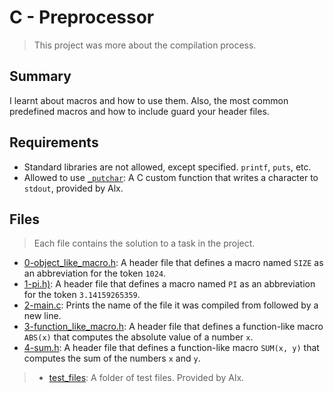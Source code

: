 # C - Preprocessor

> This project was more about the compilation process. 

## Summary

I learnt about macros and how to use them. Also, the most common predefined macros and how to include guard your header files.

## Requirements

- Standard libraries are not allowed, except specified. `printf`, `puts`, etc.
- Allowed to use [`_putchar`](https://github.com/alx-tools/_putchar.c/blob/master/_putchar.c): A
C custom function that writes a character to `stdout`, provided by Alx.

## Files

> Each file contains the solution to a task in the project.

- [0-object_like_macro.h](https://github.com/Ebube-Ochemba/alx-low_level_programming/blob/master/0x0D-preprocessor/0-object_like_macro.h): A header file that defines a macro named `SIZE` as an abbreviation for the token `1024`.
- [1-pi.h)](https://github.com/Ebube-Ochemba/alx-low_level_programming/blob/master/0x0D-preprocessor/1-pi.h): A header file that defines a macro named `PI` as an abbreviation for the token `3.14159265359`.
- [2-main.c](https://github.com/Ebube-Ochemba/alx-low_level_programming/blob/master/0x0D-preprocessor/2-main.c): Prints the name of the file it was compiled from followed by a new line.
- [3-function_like_macro.h](https://github.com/Ebube-Ochemba/alx-low_level_programming/blob/master/0x0D-preprocessor/3-function_like_macro.h): A header file that defines a function-like macro `ABS(x)` that computes the absolute value of a number `x`.
- [4-sum.h](https://github.com/Ebube-Ochemba/alx-low_level_programming/blob/master/0x0D-preprocessor/4-sum.h): A header file that defines a function-like macro `SUM(x, y)` that computes the sum of the numbers `x` and `y`.

> - [test_files](https://github.com/Ebube-Ochemba/alx-low_level_programming/tree/master/0x0D-preprocessor/test_files): A folder of test files. Provided by Alx.
